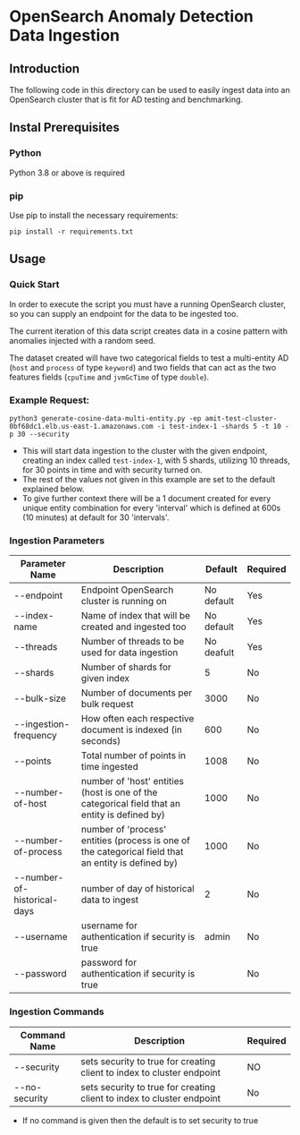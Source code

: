 # OpenSearch Anomaly Detection Data Ingestion


## Introduction
The following code in this directory can be used to easily ingest data into an OpenSearch cluster that is fit for AD testing and benchmarking.

## Instal Prerequisites

### Python

Python 3.8 or above is required

### pip

Use pip to install the necessary requirements:

```
pip install -r requirements.txt
```

## Usage

### Quick Start

In order to execute the script you must have a running OpenSearch cluster, so you can supply an endpoint for the data to be ingested too.

The current iteration of this data script creates data in a cosine pattern with anomalies injected with a random seed.

The dataset created will have two categorical fields to test a multi-entity AD (`host` and `process` of type `keyword`) and two fields that can act as the two features fields (`cpuTime` and `jvmGcTime` of type `double`).

### Example Request:

`python3 generate-cosine-data-multi-entity.py -ep amit-test-cluster-0bf68dc1.elb.us-east-1.amazonaws.com -i test-index-1 -shards 5 -t 10 -p 30 --security`

- This will start data ingestion to the cluster with the given endpoint, creating an index called `test-index-1`, with 5 shards, utilizing 10 threads, for 30 points in time and with security turned on.
- The rest of the values not given in this example are set to the default explained below.
- To give further context there will be a 1 document created for every unique entity combination for every 'interval' which is defined at 600s (10 minutes) at default for 30 'intervals'.

### Ingestion Parameters

| Parameter Name | Description | Default |  Required
| ----------- | ----------- | ----------- | ----------- |
| --endpoint | Endpoint OpenSearch cluster is running on | No default | Yes
| --index-name | Name of index that will be created and ingested too | No default | Yes
| --threads | Number of threads to be used for data ingestion | No deafult | Yes
| --shards | Number of shards for given index | 5 | No
| --bulk-size | Number of documents per bulk request | 3000 | No
| --ingestion-frequency | How often each respective document is indexed (in seconds) | 600 | No
| --points | Total number of points in time ingested | 1008 | No
| --number-of-host | number of 'host' entities (host is one of the categorical field that an entity is defined by) | 1000 | No
| --number-of-process | number of 'process' entities (process is one of the categorical field that an entity is defined by)| 1000 | No
| --number-of-historical-days | number of day of historical data to ingest | 2 | No
| --username | username for authentication if security is true | admin | No
| --password | password for authentication if security is true | <admin password> | No


### Ingestion Commands

| Command Name | Description | Required
| ----------- | ----------- | ----------- |
| --security | sets security to true for creating client to index to cluster endpoint | NO
| --no-security | sets security to true for creating client to index to cluster endpoint | No

- If no command is given then the default is to set security to true


